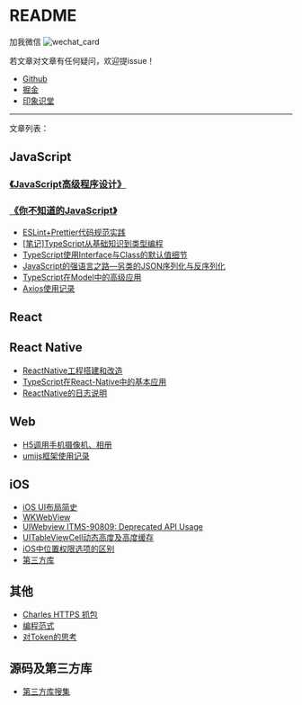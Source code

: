 # README

加我微信
![wechat_card](https://cdn.jsdelivr.net/gh/stelalae/oss@master/files/2020/05/14/jdZ75o.jpeg)

若文章对文章有任何疑问，欢迎提issue！

* [Github](https://github.com/stelalae)
* [掘金](https://juejin.im/user/59dde95251882578ba155ed8)
* [印象识堂](https://www.yinxiang.com/everhub/personal/So3bCE9HkQWUP50hln1UOw)



---

文章列表：



## JavaScript



### [《JavaScript高级程序设计》](./JavaScript/pjwd/README.md)
### [《你不知道的JavaScript》](./JavaScript/ydkjs/README.md)

- [ESLint+Prettier代码规范实践](./JavaScript/ESLint-Prettier.md)
- [[笔记]TypeScript从基础知识到类型编程](./JavaScript/TypeScript-Basic-Knowledge.md)
- [TypeScript使用Interface与Class的默认值细节](./JavaScript/TypeScript-Interface-Class-DefaultValue.md)
- [JavaScript的强语言之路—另类的JSON序列化与反序列化](./JavaScript/alternative-json-serialization-deserialization.md)
- [TypeScript在Model中的高级应用](./JavaScript/TypeScript-Model-Advanced.md)
- [Axios使用记录](./JavaScript/axios-usage.md)



## React





## React Native

- [ReactNative工程搭建和改造](./ReactNative/Engineered.md)
- [TypeScript在React-Native中的基本应用](./ReactNative/TypeScript-Usage.md)
- [ReactNative的日志说明](./ReactNative/Log.md)



## Web

- [H5调用手机摄像机、相册](./Web/H5-Camera-And-Photo-Album.md)
- [umijs框架使用记录](./Web/Umijs-Usage.md)



## iOS

- [iOS UI布局简史](./iOS/ui-layout-history.md)
- [WKWebView](./iOS/WKWebView.md)
- [UIWebview ITMS-90809: Deprecated API Usage](./iOS/UIWebview-Deprecated.md)
- [UITableViewCell动态高度及高度缓存](./iOS/UITableViewCell-Dynamic-Height.md)
- [iOS中位置权限选项的区别](./iOS/Location-Permissions.md)
- [第三方库](./iOS/Third-Library.md)



## 其他

- [Charles HTTPS 抓包](./Solution/Charles-HTTPS.md)
- [编程范式](./Solution/Programming-Paradigm.md)
- [对Token的思考](./Solution/ThinkingAbout-Token.md)



## 源码及第三方库

- [第三方库搜集](./Third-Library.md)

